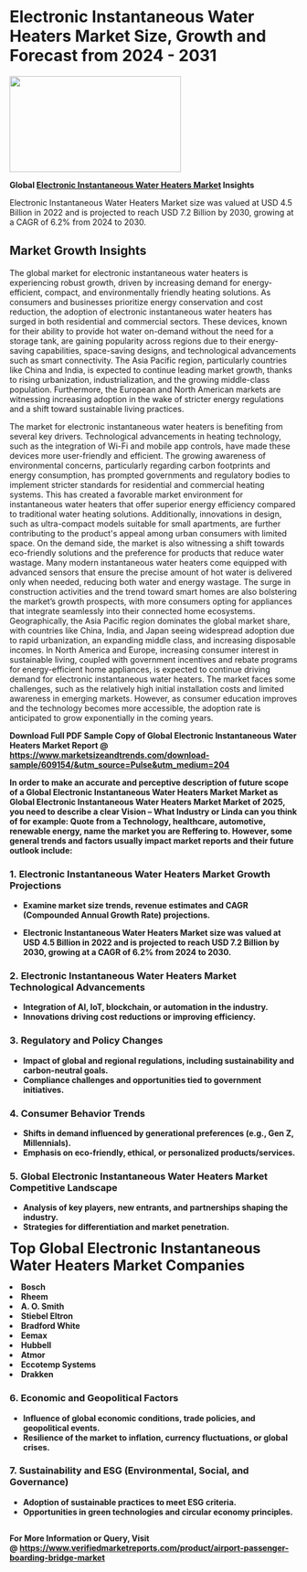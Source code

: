 <H1>Electronic Instantaneous Water Heaters Market Size, Growth and Forecast from 2024 - 2031</H1><img class="aligncenter size-medium wp-image-584254" src="https://thirdeyenews.in/wp-content/uploads/2024/09/Global-Market-Research-300x168.jpeg" alt="" width="300" height="168" /><p><strong>Global&nbsp;<a href="https://www.marketsizeandtrends.com/download-sample/609154/&amp;utm_source=Pulse&amp;utm_medium=204">Electronic Instantaneous Water Heaters Market</a> Insights</strong></p><p>Electronic Instantaneous Water Heaters Market size was valued at USD 4.5 Billion in 2022 and is projected to reach USD 7.2 Billion by 2030, growing at a CAGR of 6.2% from 2024 to 2030.</p><p><h2>Market Growth Insights</h2> <p>The global market for electronic instantaneous water heaters is experiencing robust growth, driven by increasing demand for energy-efficient, compact, and environmentally friendly heating solutions. As consumers and businesses prioritize energy conservation and cost reduction, the adoption of electronic instantaneous water heaters has surged in both residential and commercial sectors. These devices, known for their ability to provide hot water on-demand without the need for a storage tank, are gaining popularity across regions due to their energy-saving capabilities, space-saving designs, and technological advancements such as smart connectivity. The Asia Pacific region, particularly countries like China and India, is expected to continue leading market growth, thanks to rising urbanization, industrialization, and the growing middle-class population. Furthermore, the European and North American markets are witnessing increasing adoption in the wake of stricter energy regulations and a shift toward sustainable living practices.</p> <p><strong></strong></p> <p>The market for electronic instantaneous water heaters is benefiting from several key drivers. Technological advancements in heating technology, such as the integration of Wi-Fi and mobile app controls, have made these devices more user-friendly and efficient. The growing awareness of environmental concerns, particularly regarding carbon footprints and energy consumption, has prompted governments and regulatory bodies to implement stricter standards for residential and commercial heating systems. This has created a favorable market environment for instantaneous water heaters that offer superior energy efficiency compared to traditional water heating solutions. Additionally, innovations in design, such as ultra-compact models suitable for small apartments, are further contributing to the product's appeal among urban consumers with limited space. On the demand side, the market is also witnessing a shift towards eco-friendly solutions and the preference for products that reduce water wastage. Many modern instantaneous water heaters come equipped with advanced sensors that ensure the precise amount of hot water is delivered only when needed, reducing both water and energy wastage. The surge in construction activities and the trend toward smart homes are also bolstering the market’s growth prospects, with more consumers opting for appliances that integrate seamlessly into their connected home ecosystems. Geographically, the Asia Pacific region dominates the global market share, with countries like China, India, and Japan seeing widespread adoption due to rapid urbanization, an expanding middle class, and increasing disposable incomes. In North America and Europe, increasing consumer interest in sustainable living, coupled with government incentives and rebate programs for energy-efficient home appliances, is expected to continue driving demand for electronic instantaneous water heaters. The market faces some challenges, such as the relatively high initial installation costs and limited awareness in emerging markets. However, as consumer education improves and the technology becomes more accessible, the adoption rate is anticipated to grow exponentially in the coming years. <p><strong></p><p><span class=""><strong>Download Full PDF Sample Copy of Global Electronic Instantaneous Water Heaters Market Report</strong> @ <a href="https://www.marketsizeandtrends.com/download-sample/609154/&amp;utm_source=Pulse&amp;utm_medium=204" target="_blank">https://www.marketsizeandtrends.com/download-sample/609154/&amp;utm_source=Pulse&amp;utm_medium=204</a></span></p><p>In order to make an accurate and perceptive description of future scope of a Global&nbsp;Electronic Instantaneous Water Heaters Market Market as Global&nbsp;Electronic Instantaneous Water Heaters Market Market of 2025, you need to describe a clear Vision &ndash; What Industry or Linda can you think of for example: Quote from a Technology, healthcare, automotive, renewable energy, name the market you are Reffering to. However, some general trends and factors usually impact market reports and their future outlook include:</p><h3>1.&nbsp;<strong>Electronic Instantaneous Water Heaters Market Growth Projections</strong></h3><ul><li>Examine market size trends, revenue estimates and CAGR (Compounded Annual Growth Rate) projections.</li><li><p>Electronic Instantaneous Water Heaters Market size was valued at USD 4.5 Billion in 2022 and is projected to reach USD 7.2 Billion by 2030, growing at a CAGR of 6.2% from 2024 to 2030.</p></li></ul><h3>2.&nbsp;<strong>Electronic Instantaneous Water Heaters Market Technological Advancements</strong></h3><ul><li>Integration of AI, IoT, blockchain, or automation in the industry.</li><li>Innovations driving cost reductions or improving efficiency.</li></ul><h3>3.&nbsp;<strong>Regulatory and Policy Changes</strong></h3><ul><li>Impact of global and regional regulations, including sustainability and carbon-neutral goals.</li><li>Compliance challenges and opportunities tied to government initiatives.</li></ul><h3>4.&nbsp;<strong>Consumer Behavior Trends</strong></h3><ul><li>Shifts in demand influenced by generational preferences (e.g., Gen Z, Millennials).</li><li>Emphasis on eco-friendly, ethical, or personalized products/services.</li></ul><h3>5.&nbsp;<strong>Global Electronic Instantaneous Water Heaters Market Competitive Landscape</strong></h3><ul><li>Analysis of key players, new entrants, and partnerships shaping the industry.</li><li>Strategies for differentiation and market penetration.</li></ul><p data-pm-slice="1 1 []"><span style="color: inherit; font-family: inherit; font-size: 25px;">Top Global Electronic Instantaneous Water Heaters Market Companies</span></p><div class="" data-test-id=""><p><li>Bosch</li><li> Rheem</li><li> A. O. Smith</li><li> Stiebel Eltron</li><li> Bradford White</li><li> Eemax</li><li> Hubbell</li><li> Atmor</li><li> Eccotemp Systems</li><li> Drakken</li></p></div><h3>6.&nbsp;<strong>Economic and Geopolitical Factors</strong></h3><ul><li>Influence of global economic conditions, trade policies, and geopolitical events.</li><li>Resilience of the market to inflation, currency fluctuations, or global crises.</li></ul><h3>7.&nbsp;<strong>Sustainability and ESG (Environmental, Social, and Governance)</strong></h3><ul><li>Adoption of sustainable practices to meet ESG criteria.</li><li>Opportunities in green technologies and circular economy principles.</li></ul><h2><strong style="font-size: 14px;">For More Information or Query, Visit @&nbsp;</strong><a style="background-color: #ffffff; font-size: 14px;" href="https://www.marketsizeandtrends.com/report/electronic-instantaneous-water-heaters-market/" target="_blank">https://www.verifiedmarketreports.com/product/airport-passenger-boarding-bridge-market</a></h2>
